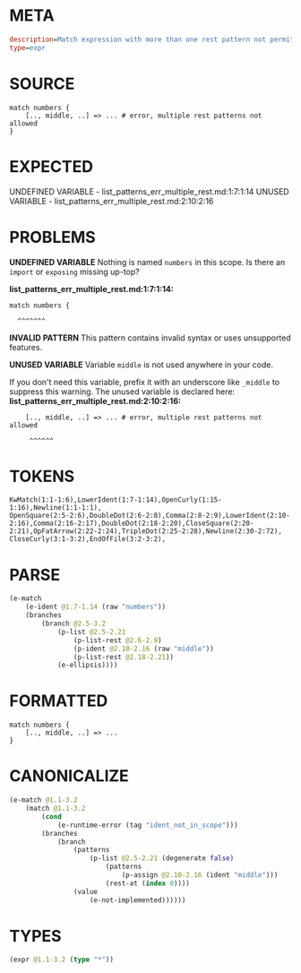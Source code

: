 # META
~~~ini
description=Match expression with more than one rest pattern not permitted, should error
type=expr
~~~
# SOURCE
~~~roc
match numbers {
    [.., middle, ..] => ... # error, multiple rest patterns not allowed
}
~~~
# EXPECTED
UNDEFINED VARIABLE - list_patterns_err_multiple_rest.md:1:7:1:14
UNUSED VARIABLE - list_patterns_err_multiple_rest.md:2:10:2:16
# PROBLEMS
**UNDEFINED VARIABLE**
Nothing is named `numbers` in this scope.
Is there an `import` or `exposing` missing up-top?

**list_patterns_err_multiple_rest.md:1:7:1:14:**
```roc
match numbers {
```
      ^^^^^^^


**INVALID PATTERN**
This pattern contains invalid syntax or uses unsupported features.

**UNUSED VARIABLE**
Variable ``middle`` is not used anywhere in your code.

If you don't need this variable, prefix it with an underscore like `_middle` to suppress this warning.
The unused variable is declared here:
**list_patterns_err_multiple_rest.md:2:10:2:16:**
```roc
    [.., middle, ..] => ... # error, multiple rest patterns not allowed
```
         ^^^^^^


# TOKENS
~~~zig
KwMatch(1:1-1:6),LowerIdent(1:7-1:14),OpenCurly(1:15-1:16),Newline(1:1-1:1),
OpenSquare(2:5-2:6),DoubleDot(2:6-2:8),Comma(2:8-2:9),LowerIdent(2:10-2:16),Comma(2:16-2:17),DoubleDot(2:18-2:20),CloseSquare(2:20-2:21),OpFatArrow(2:22-2:24),TripleDot(2:25-2:28),Newline(2:30-2:72),
CloseCurly(3:1-3:2),EndOfFile(3:2-3:2),
~~~
# PARSE
~~~clojure
(e-match
	(e-ident @1.7-1.14 (raw "numbers"))
	(branches
		(branch @2.5-3.2
			(p-list @2.5-2.21
				(p-list-rest @2.6-2.9)
				(p-ident @2.10-2.16 (raw "middle"))
				(p-list-rest @2.18-2.21))
			(e-ellipsis))))
~~~
# FORMATTED
~~~roc
match numbers {
	[.., middle, ..] => ...
}
~~~
# CANONICALIZE
~~~clojure
(e-match @1.1-3.2
	(match @1.1-3.2
		(cond
			(e-runtime-error (tag "ident_not_in_scope")))
		(branches
			(branch
				(patterns
					(p-list @2.5-2.21 (degenerate false)
						(patterns
							(p-assign @2.10-2.16 (ident "middle")))
						(rest-at (index 0))))
				(value
					(e-not-implemented))))))
~~~
# TYPES
~~~clojure
(expr @1.1-3.2 (type "*"))
~~~

